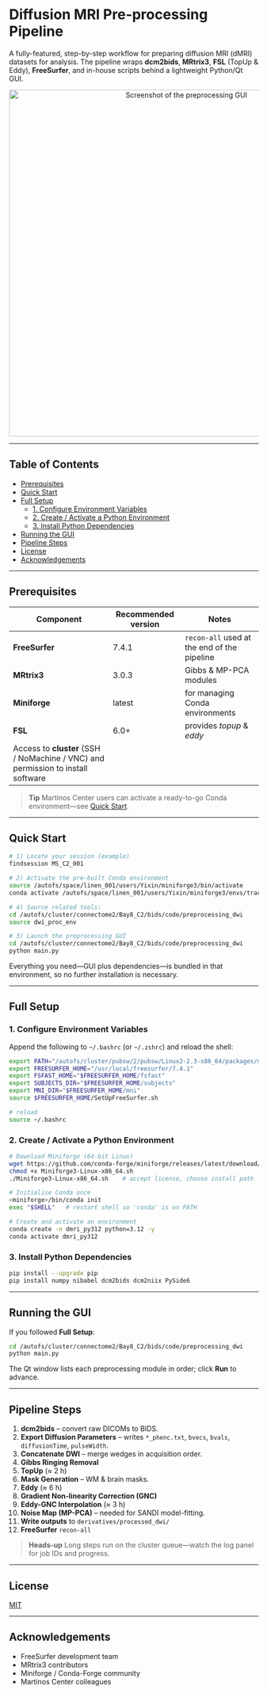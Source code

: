 # Diffusion MRI Pre-processing Pipeline

A fully-featured, step-by-step workflow for preparing diffusion MRI (dMRI) datasets for analysis. The pipeline wraps **dcm2bids**, **MRtrix3**, **FSL** (TopUp & Eddy), **FreeSurfer**, and in-house scripts behind a lightweight Python/Qt GUI.

<p align="center">
  <img width="700" alt="Screenshot of the preprocessing GUI" src="https://github.com/user-attachments/assets/de90d5e8-03b0-4e97-b7bc-ef2e6863b328" />
</p>

---

## Table of Contents

- [Prerequisites](#prerequisites)
- [Quick Start](#quick-start)
- [Full Setup](#full-setup)
  - [1. Configure Environment Variables](#1-configure-environment-variables)
  - [2. Create / Activate a Python Environment](#2-create--activate-a-python-environment)
  - [3. Install Python Dependencies](#3-install-python-dependencies)
- [Running the GUI](#running-the-gui)
- [Pipeline Steps](#pipeline-steps)
- [License](#license)
- [Acknowledgements](#acknowledgements)

---

## Prerequisites

| Component | Recommended version | Notes |
|-----------|--------------------|-------|
| **FreeSurfer** | 7.4.1 | `recon-all` used at the end of the pipeline |
| **MRtrix3** | 3.0.3 | Gibbs & MP-PCA modules |
| **Miniforge** | latest | for managing Conda environments |
| **FSL** | 6.0+ | provides *topup* & *eddy* |
| Access to **cluster** (SSH / NoMachine / VNC) and permission to install software |

> **Tip** Martinos Center users can activate a ready-to-go Conda environment—see [Quick Start](#quick-start).

---

## Quick Start

```bash
# 1) Locate your session (example)
findsession MS_C2_001

# 2) Activate the pre-built Conda environment
source /autofs/space/linen_001/users/Yixin/miniforge3/bin/activate
conda activate /autofs/space/linen_001/users/Yixin/miniforge3/envs/tractseg_env

# 4) Source related tools:
cd /autofs/cluster/connectome2/Bay8_C2/bids/code/preprocessing_dwi
source dwi_proc_env

# 3) Launch the preprocessing GUI 
cd /autofs/cluster/connectome2/Bay8_C2/bids/code/preprocessing_dwi
python main.py
```

Everything you need—GUI plus dependencies—is bundled in that environment, so no further installation is necessary.

---

## Full Setup

### 1. Configure Environment Variables

Append the following to `~/.bashrc` (or `~/.zshrc`) and reload the shell:

```bash
export PATH="/autofs/cluster/pubsw/2/pubsw/Linux2-2.3-x86_64/packages/mrtrix/3.0.3/bin:$PATH"
export FREESURFER_HOME="/usr/local/freesurfer/7.4.1"
export FSFAST_HOME="$FREESURFER_HOME/fsfast"
export SUBJECTS_DIR="$FREESURFER_HOME/subjects"
export MNI_DIR="$FREESURFER_HOME/mni"
source $FREESURFER_HOME/SetUpFreeSurfer.sh

# reload
source ~/.bashrc
```

### 2. Create / Activate a Python Environment

```bash
# Download Miniforge (64-bit Linux)
wget https://github.com/conda-forge/miniforge/releases/latest/download/Miniforge3-Linux-x86_64.sh
chmod +x Miniforge3-Linux-x86_64.sh
./Miniforge3-Linux-x86_64.sh    # accept license, choose install path

# Initialise Conda once
<miniforge>/bin/conda init
exec "$SHELL"   # restart shell so 'conda' is on PATH

# Create and activate an environment
conda create -n dmri_py312 python=3.12 -y
conda activate dmri_py312
```

### 3. Install Python Dependencies

```bash
pip install --upgrade pip
pip install numpy nibabel dcm2bids dcm2niix PySide6
```

---

## Running the GUI

If you followed **Full Setup**:

```bash
cd /autofs/cluster/connectome2/Bay8_C2/bids/code/preprocessing_dwi
python main.py
```

The Qt window lists each preprocessing module in order; click **Run** to advance.

---

## Pipeline Steps

1. **dcm2bids** – convert raw DICOMs to BIDS.  
2. **Export Diffusion Parameters** – writes `*_phenc.txt`, `bvecs`, `bvals`, `diffusionTime`, `pulseWidth`.  
3. **Concatenate DWI** – merge wedges in acquisition order.  
4. **Gibbs Ringing Removal**  
5. **TopUp** (≈ 2 h)  
6. **Mask Generation** – WM & brain masks.  
7. **Eddy** (≈ 6 h)  
8. **Gradient Non-linearity Correction (GNC)**  
9. **Eddy-GNC Interpolation** (≈ 3 h)  
10. **Noise Map (MP-PCA)** – needed for SANDI model-fitting.  
11. **Write outputs** to `derivatives/processed_dwi/`  
12. **FreeSurfer** `recon-all`  

> **Heads-up** Long steps run on the cluster queue—watch the log panel for job IDs and progress.

---

## License

[MIT](LICENSE)

---

## Acknowledgements

- FreeSurfer development team  
- MRtrix3 contributors  
- Miniforge / Conda-Forge community  
- Martinos Center colleagues  
